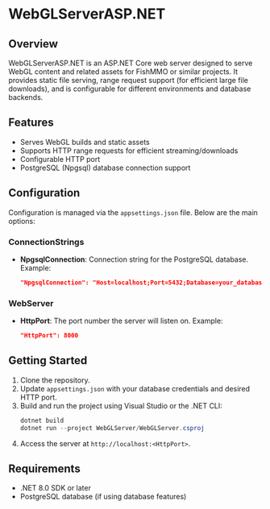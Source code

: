 # WebGLServerASP.NET

## Overview
WebGLServerASP.NET is an ASP.NET Core web server designed to serve WebGL content and related assets for FishMMO or similar projects. It provides static file serving, range request support (for efficient large file downloads), and is configurable for different environments and database backends.

## Features
- Serves WebGL builds and static assets
- Supports HTTP range requests for efficient streaming/downloads
- Configurable HTTP port
- PostgreSQL (Npgsql) database connection support

## Configuration
Configuration is managed via the `appsettings.json` file. Below are the main options:

### ConnectionStrings
- **NpgsqlConnection**: Connection string for the PostgreSQL database. Example:
  ```json
  "NpgsqlConnection": "Host=localhost;Port=5432;Database=your_database_name;Username=your_username;Password=your_password;"
  ```

### WebServer
- **HttpPort**: The port number the server will listen on. Example:
  ```json
  "HttpPort": 8000
  ```

## Getting Started
1. Clone the repository.
2. Update `appsettings.json` with your database credentials and desired HTTP port.
3. Build and run the project using Visual Studio or the .NET CLI:
   ```powershell
   dotnet build
   dotnet run --project WebGLServer/WebGLServer.csproj
   ```
4. Access the server at `http://localhost:<HttpPort>`.

## Requirements
- .NET 8.0 SDK or later
- PostgreSQL database (if using database features)